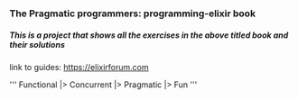 ### The Pragmatic programmers: programming-elixir book

##### This is a project that shows all the exercises in the above titled book and their solutions

link to guides: https://elixirforum.com

'''
  Functional
  |> Concurrent
  |> Pragmatic
  |> Fun
'''


